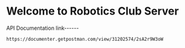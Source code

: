# Welcome to Robotics Club Server
API Documentation link------
```
https://documenter.getpostman.com/view/31202574/2sA2r9W3oW
```
